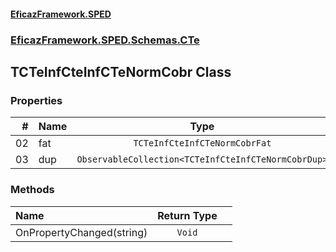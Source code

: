 #### [EficazFramework.SPED](EficazFrameworkSPED.md 'EficazFramework SPED')
### [EficazFramework.SPED.Schemas.CTe](EficazFramework.SPED.Schemas.CTe.md 'EficazFramework.SPED.Schemas.CTe')

## TCTeInfCteInfCTeNormCobr Class
### Properties

| # | Name | Type | |
| ---: | :--- | :---: | :--- |
| 02 | fat | `TCTeInfCteInfCTeNormCobrFat` |  |
| 03 | dup | `ObservableCollection<TCTeInfCteInfCTeNormCobrDup>` |  |
### Methods

| Name | Return Type | |
| :--- | :---: | :--- |
| OnPropertyChanged(string) | `Void` |  |
